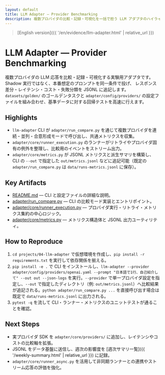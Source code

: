 ```yaml
---
layout: default
title: LLM Adapter — Provider Benchmarking
description: 複数プロバイダの比較・記録・可視化を一括で担う LLM アダプタのハイライト
---
```


> [English version]({{ '/en/evidence/llm-adapter.html' | relative_url }})

# LLM Adapter — Provider Benchmarking

複数プロバイダの LLM 応答を比較・記録・可視化する実験用アダプタです。Shadow 実行ではなく、本番想定のプロンプトを同一条件で投げ、
レスポンス差分・レイテンシ・コスト・失敗分類を JSONL に追記します。`datasets/golden/` のゴールデンタスクと `adapter/config/providers/`
の設定ファイルを組み合わせ、基準データに対する回帰テストを高速に行えます。

## Highlights

- `llm-adapter` CLI が `adapter/run_compare.py` を通じて複数プロバイダを連続・並列・合意形成モードで呼び出し、共通メトリクスを収集。
- `adapter/core/runner_execution.py` のランナーがリトライやプロバイダ固有の例外を整理し、比較用のイベントをストリーム出力。
- `adapter/core/metrics.py` が JSONL メトリクスと派生サマリを構築し、CLI の `--out` で指定した `out/metrics.jsonl` などに追記可能（既定の `adapter/run_compare.py` は `data/runs-metrics.jsonl` に保存）。

## Key Artifacts

- [README.md](https://github.com/Ryosuke4219/portfolio/blob/main/projects/04-llm-adapter/README.md) — CLI と設定ファイルの詳細な説明。
- [adapter/run_compare.py](https://github.com/Ryosuke4219/portfolio/blob/main/projects/04-llm-adapter/adapter/run_compare.py) — CLI の比較モード実装とエントリポイント。
- [adapter/core/runner_execution.py](https://github.com/Ryosuke4219/portfolio/blob/main/projects/04-llm-adapter/adapter/core/runner_execution.py) — プロバイダ実行・リトライ・メトリクス集約の中心ロジック。
- [adapter/core/metrics.py](https://github.com/Ryosuke4219/portfolio/blob/main/projects/04-llm-adapter/adapter/core/metrics.py) — メトリクス構造体と JSONL 出力ユーティリティ。

## How to Reproduce

1. `cd projects/04-llm-adapter` で仮想環境を作成し、`pip install -r requirements.txt` を実行して依存関係を揃える。
2. `pip install -e .` で CLI をインストールし、`llm-adapter --provider adapter/config/providers/openai.yaml --prompt "日本語で1行、自己紹介して" --out out --json-logs` を実行。`--provider` で単一プロバイダ設定を指定し、`--out` で指定したディレクトリ（例: `out/metrics.jsonl`）へ比較結果が追記される。`python adapter/run_compare.py ...` を直接呼び出す場合は既定で `data/runs-metrics.jsonl` に出力される。
3. `pytest -q` を流して CLI・ランナー・メトリクスのユニットテストが通ることを確認。

## Next Steps

- 実プロバイダ SDK を `adapter/core/providers/` に追加し、レイテンシやコストの比較軸を拡張。
- JSONL をデータ基盤に送信し、週次の影響度を [週次サマリ一覧]({{ '/weekly-summary.html' | relative_url }}) に記録。
- `adapter/core/runner_async.py` を活用して非同期ランナーとの連携やストリーム応答の評価を強化。
